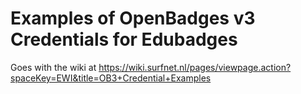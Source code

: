 # Examples of OpenBadges v3 Credentials for Edubadges

Goes with the wiki at https://wiki.surfnet.nl/pages/viewpage.action?spaceKey=EWI&title=OB3+Credential+Examples

